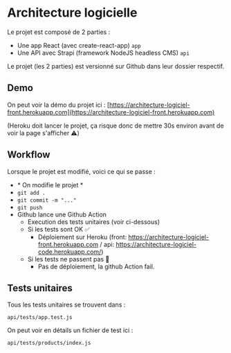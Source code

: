 # Architecture logicielle

Le projet est composé de 2 parties :
- Une app React (avec create-react-app) `app`
- Une API avec Strapi (framework NodeJS headless CMS) `api`

Le projet (les 2 parties) est versionné sur Github dans leur dossier respectif.

## Demo

On peut voir la démo du projet ici : [https://architecture-logiciel-front.herokuapp.com](https://architecture-logiciel-front.herokuapp.com)

(Heroku doit lancer le projet, ça risque donc de mettre 30s environ avant de voir la page s'afficher ⚠️)

## Workflow

Lorsque le projet est modifié, voici ce qui se passe :
- \* On modifie le projet \*
- `git add .`
- `git commit -m "..."`
- `git push`
- Github lance une Github Action
  - Execution des tests unitaires (voir ci-dessous)
  - Si les tests sont OK ✅
    - Déploiement sur Heroku (front: https://architecture-logiciel-front.herokuapp.com / api: https://architecture-logiciel-code.herokuapp.com/)
  - Si les tests ne passent pas 🚨
    - Pas de déploiement, la github Action fail.


## Tests unitaires

Tous les tests unitaires se trouvent dans :
```
api/tests/app.test.js
```

On peut voir en détails un fichier de test ici :
```
api/tests/products/index.js
```